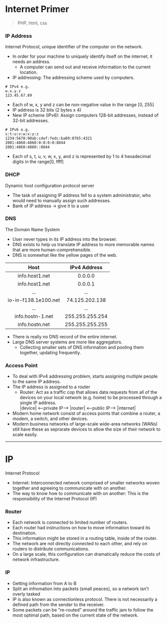 # Internet Primer
> PHP, html, css

### IP Address
Internet Protocol, unique identifier of the computer on the network.
- In order for your machine to uniquely identify itself on the internet, it needs an address.
  - A computer can send out and receive information to the current location.
- IP addressing: The addressing scheme used by computers.

```
# IPv4 e.g.
w.x.y.z
123.45.67.89
```
- Each of w, x, y and z can be non-negative value in the range [0, 255]
- IP address is 32 bits (2 bytes x 4)
- New IP scheme (IPv6): Assign computers 128-bit addresses, instead of 32-bit addresses.

```
# IPv6 e.g.
s:t:u:v:w:x:y:z
1234:5678:90ab:cdef:fedc:ba09:8765:4321
2001:4860:4860:0:0:0:0:8844
2001:4860:4860::8844
```
- Each of s, t, u, v, w, x, y, and z is represented by 1 to 4 hexadecimal digits in the range[0, ffff]

### DHCP
Dynamic host configuration protocol server
- The task of assigning IP address fell to a system administrator, who would need to manually assign such addresses.
- Bank of IP address -> give it to a user

### DNS
The Domain Name System
- User never types in its IP address into the browser.
- DNS exists to help us translate IP address to more memorable names that are more human-comprehensible.
- DNS is somewhat like the yellow pages of the web.

|         Host         |   IPv4 Address  |
|:--------------------:|:---------------:|
|    info.host1.net    |     0.0.0.0     |
|    info.host1.net    |     0.0.0.1     |
|          ...         |       ...       |
| io-in-f138.1e100.net |  74.125.202.138 |
|          ...         |       ...       |
|   info.hostn-1.net   | 255.255.255.254 |
|    info.hostn.net    | 255.255.255.255 |

- There is really no DNS record of the entire internet.
- Large DNS server systems are more like aggregators.
  - Collecting smaller sets of DNS information and pooling them together, updating frequently.
  
### Access Point
- To deal with IPv4 addressing problem, starts assigning multiple people to the same IP address.
- The IP address is assigned to a router
  - Router: Act as a traffic cop that allows data requests from all of the devices on your local network (e.g. home) to be processed through a single IP address.\
    |device| <--private IP--> |router| <--public IP--> |internet|
- Modern home network consist of access points that combine a router, a modem, a switch, and other devices.
- Modern business networks of large-scale wide-area networks (WANs) still have these as seprarate devices to allow the size of their network to scale easily.

---

# IP
Internet Protocol
- Internet: Interconnected network comprised of smaller networks woven together and agreeing to communicate with on another.
- The way to know how to communicate with on another: This is the responsibility of the Internet Protocol (IP)

### Router
- Each network is connected to limited number of routers.
- Each router had instructions on how to move information toward its destination.
- This information might be stored in a routing table, inside of the router.
- The network are not directly connected to each other, and rely on routers to distribute communications.
- On a large scale, this configuration can dramatically reduce the costs of network infrastructure.

### IP
- Getting information from A to B
- Split an infromation into packets (small peaces), so a network isn't overly tasked
- IP is also known as connectionless protocol. There is not necessarily a defined path from the sender to the receiver.
- Some packets can be "re-routed" around the traffic jam to follow the most optimal path, based on the current state of the network.
